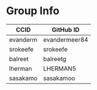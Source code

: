 # Group Info

| CCID | GitHub ID|
|------|----------|
| evanderm | evandermeer84 |
| srokeefe | srokeefe |
| balreet | balreetg |
| lherman | LHERMAN5 |
| sasakamo | sasakamoo |
